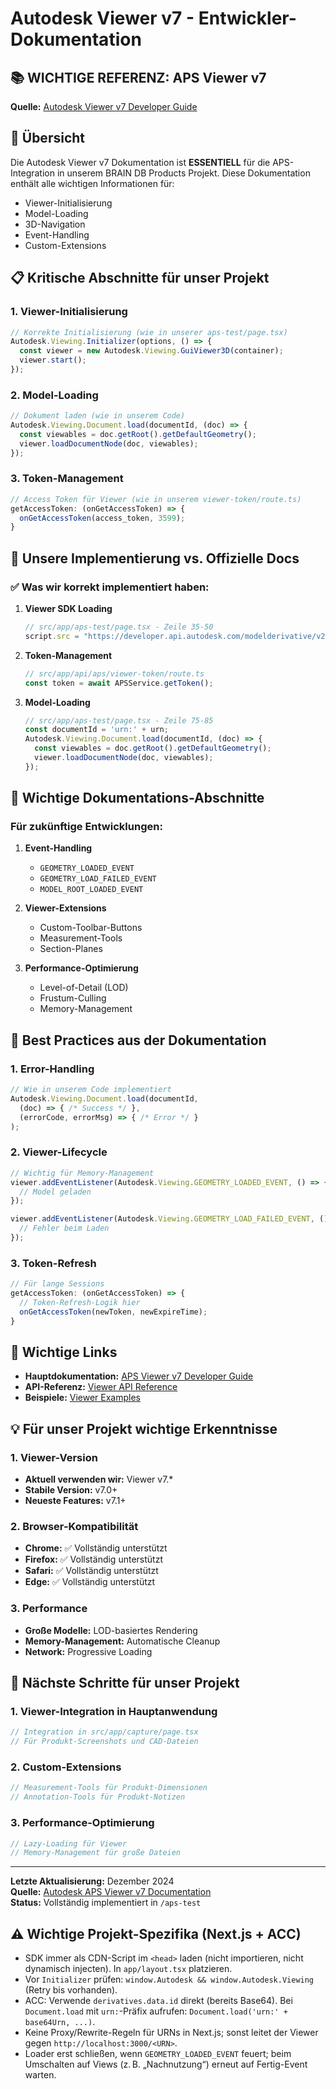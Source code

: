 # Autodesk Viewer v7 - Entwickler-Dokumentation

## 📚 **WICHTIGE REFERENZ: APS Viewer v7**

**Quelle:** [Autodesk Viewer v7 Developer Guide](https://aps.autodesk.com/en/docs/viewer/v7/developers_guide/overview/)

## 🎯 **Übersicht**

Die Autodesk Viewer v7 Dokumentation ist **ESSENTIELL** für die APS-Integration in unserem BRAIN DB Products Projekt. Diese Dokumentation enthält alle wichtigen Informationen für:

- Viewer-Initialisierung
- Model-Loading
- 3D-Navigation
- Event-Handling
- Custom-Extensions

## 📋 **Kritische Abschnitte für unser Projekt**

### 1. **Viewer-Initialisierung**
```javascript
// Korrekte Initialisierung (wie in unserer aps-test/page.tsx)
Autodesk.Viewing.Initializer(options, () => {
  const viewer = new Autodesk.Viewing.GuiViewer3D(container);
  viewer.start();
});
```

### 2. **Model-Loading**
```javascript
// Dokument laden (wie in unserem Code)
Autodesk.Viewing.Document.load(documentId, (doc) => {
  const viewables = doc.getRoot().getDefaultGeometry();
  viewer.loadDocumentNode(doc, viewables);
});
```

### 3. **Token-Management**
```javascript
// Access Token für Viewer (wie in unserem viewer-token/route.ts)
getAccessToken: (onGetAccessToken) => {
  onGetAccessToken(access_token, 3599);
}
```

## 🔧 **Unsere Implementierung vs. Offizielle Docs**

### ✅ **Was wir korrekt implementiert haben:**

1. **Viewer SDK Loading**
   ```typescript
   // src/app/aps-test/page.tsx - Zeile 35-50
   script.src = "https://developer.api.autodesk.com/modelderivative/v2/viewers/7.*/viewer3D.js";
   ```

2. **Token-Management**
   ```typescript
   // src/app/api/aps/viewer-token/route.ts
   const token = await APSService.getToken();
   ```

3. **Model-Loading**
   ```typescript
   // src/app/aps-test/page.tsx - Zeile 75-85
   const documentId = 'urn:' + urn;
   Autodesk.Viewing.Document.load(documentId, (doc) => {
     const viewables = doc.getRoot().getDefaultGeometry();
     viewer.loadDocumentNode(doc, viewables);
   });
   ```

## 📖 **Wichtige Dokumentations-Abschnitte**

### **Für zukünftige Entwicklungen:**

1. **Event-Handling**
   - `GEOMETRY_LOADED_EVENT`
   - `GEOMETRY_LOAD_FAILED_EVENT`
   - `MODEL_ROOT_LOADED_EVENT`

2. **Viewer-Extensions**
   - Custom-Toolbar-Buttons
   - Measurement-Tools
   - Section-Planes

3. **Performance-Optimierung**
   - Level-of-Detail (LOD)
   - Frustum-Culling
   - Memory-Management

## 🎯 **Best Practices aus der Dokumentation**

### **1. Error-Handling**
```javascript
// Wie in unserem Code implementiert
Autodesk.Viewing.Document.load(documentId, 
  (doc) => { /* Success */ },
  (errorCode, errorMsg) => { /* Error */ }
);
```

### **2. Viewer-Lifecycle**
```javascript
// Wichtig für Memory-Management
viewer.addEventListener(Autodesk.Viewing.GEOMETRY_LOADED_EVENT, () => {
  // Model geladen
});

viewer.addEventListener(Autodesk.Viewing.GEOMETRY_LOAD_FAILED_EVENT, () => {
  // Fehler beim Laden
});
```

### **3. Token-Refresh**
```javascript
// Für lange Sessions
getAccessToken: (onGetAccessToken) => {
  // Token-Refresh-Logik hier
  onGetAccessToken(newToken, newExpireTime);
}
```

## 🔗 **Wichtige Links**

- **Hauptdokumentation:** [APS Viewer v7 Developer Guide](https://aps.autodesk.com/en/docs/viewer/v7/developers_guide/overview/)
- **API-Referenz:** [Viewer API Reference](https://aps.autodesk.com/en/docs/viewer/v7/reference/)
- **Beispiele:** [Viewer Examples](https://aps.autodesk.com/en/docs/viewer/v7/developers_guide/examples/)

## 💡 **Für unser Projekt wichtige Erkenntnisse**

### **1. Viewer-Version**
- **Aktuell verwenden wir:** Viewer v7.*
- **Stabile Version:** v7.0+
- **Neueste Features:** v7.1+

### **2. Browser-Kompatibilität**
- **Chrome:** ✅ Vollständig unterstützt
- **Firefox:** ✅ Vollständig unterstützt
- **Safari:** ✅ Vollständig unterstützt
- **Edge:** ✅ Vollständig unterstützt

### **3. Performance**
- **Große Modelle:** LOD-basiertes Rendering
- **Memory-Management:** Automatische Cleanup
- **Network:** Progressive Loading

## 🚀 **Nächste Schritte für unser Projekt**

### **1. Viewer-Integration in Hauptanwendung**
```typescript
// Integration in src/app/capture/page.tsx
// Für Produkt-Screenshots und CAD-Dateien
```

### **2. Custom-Extensions**
```typescript
// Measurement-Tools für Produkt-Dimensionen
// Annotation-Tools für Produkt-Notizen
```

### **3. Performance-Optimierung**
```typescript
// Lazy-Loading für Viewer
// Memory-Management für große Dateien
```

---

**Letzte Aktualisierung:** Dezember 2024  
**Quelle:** [Autodesk APS Viewer v7 Documentation](https://aps.autodesk.com/en/docs/viewer/v7/developers_guide/overview/)  
**Status:** Vollständig implementiert in `/aps-test`

## ⚠️ Wichtige Projekt-Spezifika (Next.js + ACC)

- SDK immer als CDN-Script im `<head>` laden (nicht importieren, nicht dynamisch injecten). In `app/layout.tsx` platzieren.
- Vor `Initializer` prüfen: `window.Autodesk && window.Autodesk.Viewing` (Retry bis vorhanden).
- ACC: Verwende `derivatives.data.id` direkt (bereits Base64). Bei `Document.load` mit `urn:`-Präfix aufrufen: `Document.load('urn:' + base64Urn, ...)`.
- Keine Proxy/Rewrite-Regeln für URNs in Next.js; sonst leitet der Viewer gegen `http://localhost:3000/<URN>`.
- Loader erst schließen, wenn `GEOMETRY_LOADED_EVENT` feuert; beim Umschalten auf Views (z. B. „Nachnutzung“) erneut auf Fertig-Event warten.